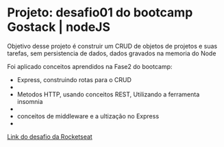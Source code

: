 <h1>Projeto: desafio01 do bootcamp Gostack | nodeJS</h1>
<p>Objetivo desse projeto é construir um CRUD de objetos de projetos e suas tarefas, sem persistencia de dados, dados gravados na memoria do Node</p>
<p>
Foi aplicado conceitos aprendidos na Fase2 do bootcamp:
<ul>
  <li>Express, construindo rotas para o CRUD<li>
  <li>Metodos HTTP, usando conceitos REST, Utilizando a ferramenta insomnia<li>
  <li>conceitos de middleware e a ultização no Express<li>
</ul>
<a href="https://github.com/Rocketseat/bootcamp-gostack-desafio-01#rotas" _blank >Link do desafio da Rocketseat</a>
</p>